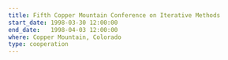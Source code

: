 ```yaml
---
title: Fifth Copper Mountain Conference on Iterative Methods
start_date: 1998-03-30 12:00:00
end_date:   1998-04-03 12:00:00
where: Copper Mountain, Colorado
type: cooperation
---
```


